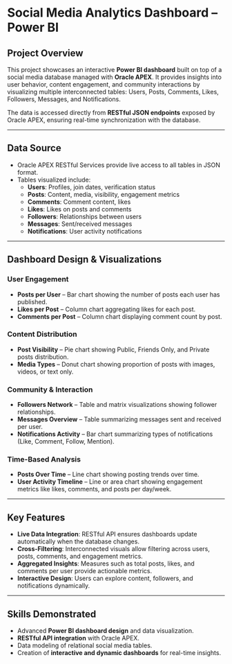 # Social Media Analytics Dashboard – Power BI

## Project Overview
This project showcases an interactive **Power BI dashboard** built on top of a social media database managed with **Oracle APEX**. It provides insights into user behavior, content engagement, and community interactions by visualizing multiple interconnected tables: Users, Posts, Comments, Likes, Followers, Messages, and Notifications.

The data is accessed directly from **RESTful JSON endpoints** exposed by Oracle APEX, ensuring real-time synchronization with the database.

---

## Data Source
- Oracle APEX RESTful Services provide live access to all tables in JSON format.
- Tables visualized include:
  - **Users**: Profiles, join dates, verification status
  - **Posts**: Content, media, visibility, engagement metrics
  - **Comments**: Comment content, likes
  - **Likes**: Likes on posts and comments
  - **Followers**: Relationships between users
  - **Messages**: Sent/received messages
  - **Notifications**: User activity notifications

---

## Dashboard Design & Visualizations

### User Engagement
- **Posts per User** – Bar chart showing the number of posts each user has published.
- **Likes per Post** – Column chart aggregating likes for each post.
- **Comments per Post** – Column chart displaying comment count by post.

### Content Distribution
- **Post Visibility** – Pie chart showing Public, Friends Only, and Private posts distribution.
- **Media Types** – Donut chart showing proportion of posts with images, videos, or text only.

### Community & Interaction
- **Followers Network** – Table and matrix visualizations showing follower relationships.
- **Messages Overview** – Table summarizing messages sent and received per user.
- **Notifications Activity** – Bar chart summarizing types of notifications (Like, Comment, Follow, Mention).

### Time-Based Analysis
- **Posts Over Time** – Line chart showing posting trends over time.
- **User Activity Timeline** – Line or area chart showing engagement metrics like likes, comments, and posts per day/week.

---

## Key Features
- **Live Data Integration**: RESTful API ensures dashboards update automatically when the database changes.
- **Cross-Filtering**: Interconnected visuals allow filtering across users, posts, comments, and engagement metrics.
- **Aggregated Insights**: Measures such as total posts, likes, and comments per user provide actionable metrics.
- **Interactive Design**: Users can explore content, followers, and notifications dynamically.

---

## Skills Demonstrated
- Advanced **Power BI dashboard design** and data visualization.
- **RESTful API integration** with Oracle APEX.
- Data modeling of relational social media tables.
- Creation of **interactive and dynamic dashboards** for real-time insights.
